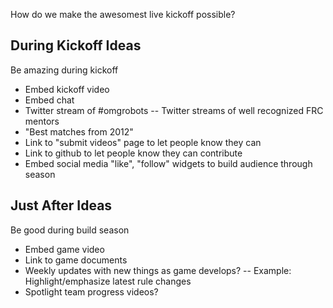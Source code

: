 How do we make the awesomest live kickoff possible?

During Kickoff Ideas
--------------------
Be amazing during kickoff

- Embed kickoff video
- Embed chat
- Twitter stream of #omgrobots
-- Twitter streams of well recognized FRC mentors 
- "Best matches from 2012"
- Link to "submit videos" page to let people know they can
- Link to github to let people know they can contribute
- Embed social media "like", "follow" widgets to build audience through season


Just After Ideas
----------------
Be good during build season

- Embed game video
- Link to game documents
- Weekly updates with new things as game develops?
-- Example: Highlight/emphasize latest rule changes
- Spotlight team progress videos?